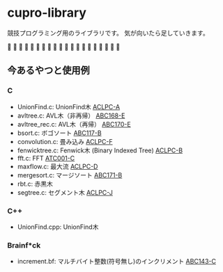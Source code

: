 # cupro-library
競技プログラミング用のライブラリです。
気が向いたら足していきます。

:sushi: :sushi: :sushi: :sushi: :sushi: :sushi: :sushi: :sushi: :sushi: :sushi:
:sushi: :sushi: :sushi: :sushi: :sushi: :sushi: :sushi: :sushi: :sushi: :sushi:

## 今あるやつと使用例
### C

- UnionFind.c: UnionFind木
  [ACLPC-A](https://atcoder.jp/contests/practice2/submissions/16756037 "ACLPC-A")
- avltree.c: AVL木（非再帰）
  [ABC168-E](https://atcoder.jp/contests/abc168/submissions/18408309 "ABC168-E")
- avltree_rec.c: AVL木（再帰）
  [ABC170-E](https://atcoder.jp/contests/abc170/submissions/18486172 "ABC170-E")
- bsort.c: ボゴソート
  [ABC117-B](https://atcoder.jp/contests/abc117/submissions/18804127 "ABC117-B")
- convolution.c: 畳み込み
  [ACLPC-F](https://atcoder.jp/contests/practice2/submissions/16657155 "ACLPC-F")
- fenwicktree.c: Fenwick木 (Binary Indexed Tree)
  [ACLPC-B](https://atcoder.jp/contests/practice2/submissions/18799662 "ACLPC-B")
- fft.c: FFT
  [ATC001-C](https://atcoder.jp/contests/atc001/submissions/14057374 "ATC001-C")
- maxflow.c: 最大流
  [ACLPC-D](https://atcoder.jp/contests/practice2/submissions/17062477 "ACLPC-D")
- mergesort.c: マージソート
  [ABC171-B](https://atcoder.jp/contests/abc171/submissions/18804407 "ABC171-B")
- rbt.c: 赤黒木
- segtree.c: セグメント木
  [ACLPC-J](https://atcoder.jp/contests/practice2/submissions/16791514 "ACLPC-J")

### C++
- UnionFind.cpp: UnionFind木

### Brainf*ck

- increment.bf: マルチバイト整数(符号無し)のインクリメント
  [ABC143-C](https://atcoder.jp/contests/abc143/submissions/18804658 "ABC143-C")
